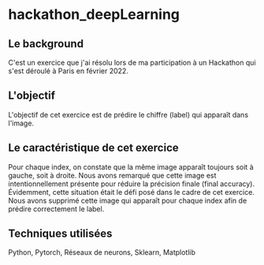 # hackathon_deepLearning
## Le background
C'est un exercice que j'ai résolu lors de ma participation à un Hackathon qui s'est déroulé à Paris en février 2022.
## L'objectif
L'objectif de cet exercice est de prédire le chiffre (label) qui apparaît dans l'image. 
## Le caractéristique de cet exercice
Pour chaque index, on constate que la même image apparaît toujours soit à gauche, soit à droite. Nous avons remarqué que cette image est intentionnellement présente pour réduire la précision finale (final accuracy). Évidemment, cette situation était le défi posé dans le cadre de cet exercice. Nous avons supprimé cette image qui apparaît pour chaque index afin de prédire correctement le label.
## Techniques utilisées
Python, Pytorch, Réseaux de neurons, Sklearn, Matplotlib
